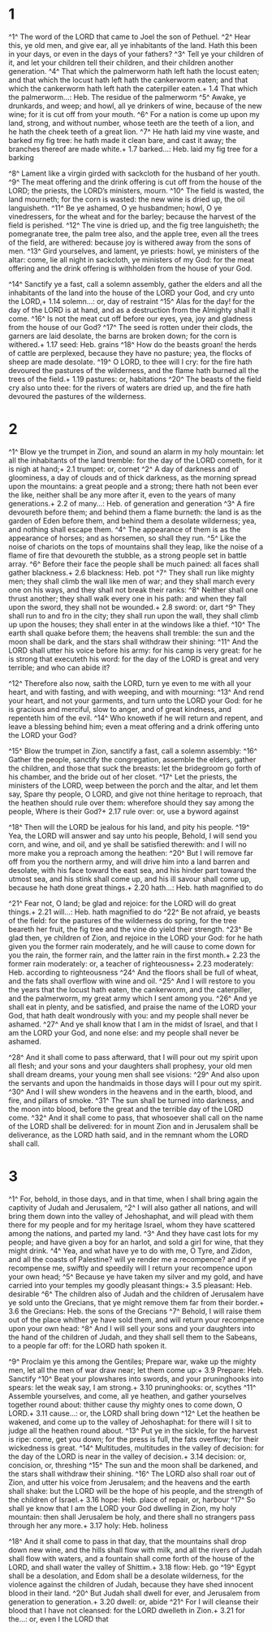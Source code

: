 # 1 
^1^ The word of the LORD that came to Joel the son of Pethuel. ^2^ Hear this, ye old men, and give ear, all ye inhabitants of the land. Hath this been in your days, or even in the days of your fathers? ^3^ Tell ye your children of it, and let your children tell their children, and their children another generation. ^4^ That which the palmerworm hath left hath the locust eaten; and that which the locust hath left hath the cankerworm eaten; and that which the cankerworm hath left hath the caterpiller eaten.+ 1.4 That which the palmerworm…: Heb. The residue of the palmerworm ^5^ Awake, ye drunkards, and weep; and howl, all ye drinkers of wine, because of the new wine; for it is cut off from your mouth. ^6^ For a nation is come up upon my land, strong, and without number, whose teeth are the teeth of a lion, and he hath the cheek teeth of a great lion. ^7^ He hath laid my vine waste, and barked my fig tree: he hath made it clean bare, and cast it away; the branches thereof are made white.+ 1.7 barked…: Heb. laid my fig tree for a barking 

^8^ Lament like a virgin girded with sackcloth for the husband of her youth. ^9^ The meat offering and the drink offering is cut off from the house of the LORD; the priests, the LORD’s ministers, mourn. ^10^ The field is wasted, the land mourneth; for the corn is wasted: the new wine is dried up, the oil languisheth. ^11^ Be ye ashamed, O ye husbandmen; howl, O ye vinedressers, for the wheat and for the barley; because the harvest of the field is perished. ^12^ The vine is dried up, and the fig tree languisheth; the pomegranate tree, the palm tree also, and the apple tree, even all the trees of the field, are withered: because joy is withered away from the sons of men. ^13^ Gird yourselves, and lament, ye priests: howl, ye ministers of the altar: come, lie all night in sackcloth, ye ministers of my God: for the meat offering and the drink offering is withholden from the house of your God. 

^14^ Sanctify ye a fast, call a solemn assembly, gather the elders and all the inhabitants of the land into the house of the LORD your God, and cry unto the LORD,+ 1.14 solemn…: or, day of restraint ^15^ Alas for the day! for the day of the LORD is at hand, and as a destruction from the Almighty shall it come. ^16^ Is not the meat cut off before our eyes, yea, joy and gladness from the house of our God? ^17^ The seed is rotten under their clods, the garners are laid desolate, the barns are broken down; for the corn is withered.+ 1.17 seed: Heb. grains ^18^ How do the beasts groan! the herds of cattle are perplexed, because they have no pasture; yea, the flocks of sheep are made desolate. ^19^ O LORD, to thee will I cry: for the fire hath devoured the pastures of the wilderness, and the flame hath burned all the trees of the field.+ 1.19 pastures: or, habitations ^20^ The beasts of the field cry also unto thee: for the rivers of waters are dried up, and the fire hath devoured the pastures of the wilderness. 

# 2 
^1^ Blow ye the trumpet in Zion, and sound an alarm in my holy mountain: let all the inhabitants of the land tremble: for the day of the LORD cometh, for it is nigh at hand;+ 2.1 trumpet: or, cornet ^2^ A day of darkness and of gloominess, a day of clouds and of thick darkness, as the morning spread upon the mountains: a great people and a strong; there hath not been ever the like, neither shall be any more after it, even to the years of many generations.+ 2.2 of many…: Heb. of generation and generation ^3^ A fire devoureth before them; and behind them a flame burneth: the land is as the garden of Eden before them, and behind them a desolate wilderness; yea, and nothing shall escape them. ^4^ The appearance of them is as the appearance of horses; and as horsemen, so shall they run. ^5^ Like the noise of chariots on the tops of mountains shall they leap, like the noise of a flame of fire that devoureth the stubble, as a strong people set in battle array. ^6^ Before their face the people shall be much pained: all faces shall gather blackness.+ 2.6 blackness: Heb. pot ^7^ They shall run like mighty men; they shall climb the wall like men of war; and they shall march every one on his ways, and they shall not break their ranks: ^8^ Neither shall one thrust another; they shall walk every one in his path: and when they fall upon the sword, they shall not be wounded.+ 2.8 sword: or, dart ^9^ They shall run to and fro in the city; they shall run upon the wall, they shall climb up upon the houses; they shall enter in at the windows like a thief. ^10^ The earth shall quake before them; the heavens shall tremble: the sun and the moon shall be dark, and the stars shall withdraw their shining: ^11^ And the LORD shall utter his voice before his army: for his camp is very great: for he is strong that executeth his word: for the day of the LORD is great and very terrible; and who can abide it? 

^12^ Therefore also now, saith the LORD, turn ye even to me with all your heart, and with fasting, and with weeping, and with mourning: ^13^ And rend your heart, and not your garments, and turn unto the LORD your God: for he is gracious and merciful, slow to anger, and of great kindness, and repenteth him of the evil. ^14^ Who knoweth if he will return and repent, and leave a blessing behind him; even a meat offering and a drink offering unto the LORD your God? 

^15^ Blow the trumpet in Zion, sanctify a fast, call a solemn assembly: ^16^ Gather the people, sanctify the congregation, assemble the elders, gather the children, and those that suck the breasts: let the bridegroom go forth of his chamber, and the bride out of her closet. ^17^ Let the priests, the ministers of the LORD, weep between the porch and the altar, and let them say, Spare thy people, O LORD, and give not thine heritage to reproach, that the heathen should rule over them: wherefore should they say among the people, Where is their God?+ 2.17 rule over: or, use a byword against 

^18^ Then will the LORD be jealous for his land, and pity his people. ^19^ Yea, the LORD will answer and say unto his people, Behold, I will send you corn, and wine, and oil, and ye shall be satisfied therewith: and I will no more make you a reproach among the heathen: ^20^ But I will remove far off from you the northern army, and will drive him into a land barren and desolate, with his face toward the east sea, and his hinder part toward the utmost sea, and his stink shall come up, and his ill savour shall come up, because he hath done great things.+ 2.20 hath…: Heb. hath magnified to do 

^21^ Fear not, O land; be glad and rejoice: for the LORD will do great things.+ 2.21 will…: Heb. hath magnified to do ^22^ Be not afraid, ye beasts of the field: for the pastures of the wilderness do spring, for the tree beareth her fruit, the fig tree and the vine do yield their strength. ^23^ Be glad then, ye children of Zion, and rejoice in the LORD your God: for he hath given you the former rain moderately, and he will cause to come down for you the rain, the former rain, and the latter rain in the first month.+ 2.23 the former rain moderately: or, a teacher of righteousness+ 2.23 moderately: Heb. according to righteousness ^24^ And the floors shall be full of wheat, and the fats shall overflow with wine and oil. ^25^ And I will restore to you the years that the locust hath eaten, the cankerworm, and the caterpiller, and the palmerworm, my great army which I sent among you. ^26^ And ye shall eat in plenty, and be satisfied, and praise the name of the LORD your God, that hath dealt wondrously with you: and my people shall never be ashamed. ^27^ And ye shall know that I am in the midst of Israel, and that I am the LORD your God, and none else: and my people shall never be ashamed. 

^28^ And it shall come to pass afterward, that I will pour out my spirit upon all flesh; and your sons and your daughters shall prophesy, your old men shall dream dreams, your young men shall see visions: ^29^ And also upon the servants and upon the handmaids in those days will I pour out my spirit. ^30^ And I will shew wonders in the heavens and in the earth, blood, and fire, and pillars of smoke. ^31^ The sun shall be turned into darkness, and the moon into blood, before the great and the terrible day of the LORD come. ^32^ And it shall come to pass, that whosoever shall call on the name of the LORD shall be delivered: for in mount Zion and in Jerusalem shall be deliverance, as the LORD hath said, and in the remnant whom the LORD shall call. 

# 3 
^1^ For, behold, in those days, and in that time, when I shall bring again the captivity of Judah and Jerusalem, ^2^ I will also gather all nations, and will bring them down into the valley of Jehoshaphat, and will plead with them there for my people and for my heritage Israel, whom they have scattered among the nations, and parted my land. ^3^ And they have cast lots for my people; and have given a boy for an harlot, and sold a girl for wine, that they might drink. ^4^ Yea, and what have ye to do with me, O Tyre, and Zidon, and all the coasts of Palestine? will ye render me a recompence? and if ye recompense me, swiftly and speedily will I return your recompence upon your own head; ^5^ Because ye have taken my silver and my gold, and have carried into your temples my goodly pleasant things:+ 3.5 pleasant: Heb. desirable ^6^ The children also of Judah and the children of Jerusalem have ye sold unto the Grecians, that ye might remove them far from their border.+ 3.6 the Grecians: Heb. the sons of the Grecians ^7^ Behold, I will raise them out of the place whither ye have sold them, and will return your recompence upon your own head: ^8^ And I will sell your sons and your daughters into the hand of the children of Judah, and they shall sell them to the Sabeans, to a people far off: for the LORD hath spoken it. 

^9^ Proclaim ye this among the Gentiles; Prepare war, wake up the mighty men, let all the men of war draw near; let them come up:+ 3.9 Prepare: Heb. Sanctify ^10^ Beat your plowshares into swords, and your pruninghooks into spears: let the weak say, I am strong.+ 3.10 pruninghooks: or, scythes ^11^ Assemble yourselves, and come, all ye heathen, and gather yourselves together round about: thither cause thy mighty ones to come down, O LORD.+ 3.11 cause…: or, the LORD shall bring down ^12^ Let the heathen be wakened, and come up to the valley of Jehoshaphat: for there will I sit to judge all the heathen round about. ^13^ Put ye in the sickle, for the harvest is ripe: come, get you down; for the press is full, the fats overflow; for their wickedness is great. ^14^ Multitudes, multitudes in the valley of decision: for the day of the LORD is near in the valley of decision.+ 3.14 decision: or, concision, or, threshing ^15^ The sun and the moon shall be darkened, and the stars shall withdraw their shining. ^16^ The LORD also shall roar out of Zion, and utter his voice from Jerusalem; and the heavens and the earth shall shake: but the LORD will be the hope of his people, and the strength of the children of Israel.+ 3.16 hope: Heb. place of repair, or, harbour ^17^ So shall ye know that I am the LORD your God dwelling in Zion, my holy mountain: then shall Jerusalem be holy, and there shall no strangers pass through her any more.+ 3.17 holy: Heb. holiness 

^18^ And it shall come to pass in that day, that the mountains shall drop down new wine, and the hills shall flow with milk, and all the rivers of Judah shall flow with waters, and a fountain shall come forth of the house of the LORD, and shall water the valley of Shittim.+ 3.18 flow: Heb. go ^19^ Egypt shall be a desolation, and Edom shall be a desolate wilderness, for the violence against the children of Judah, because they have shed innocent blood in their land. ^20^ But Judah shall dwell for ever, and Jerusalem from generation to generation.+ 3.20 dwell: or, abide ^21^ For I will cleanse their blood that I have not cleansed: for the LORD dwelleth in Zion.+ 3.21 for the…: or, even I the LORD that 